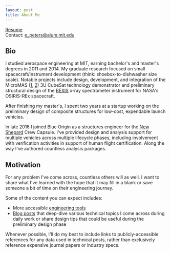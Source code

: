 ```yaml
---
layout: post
title: About Me
---
```

  
[Resume](/assets/EPeters_Resume_2022-08-28.pdf)  
Contact: e_peters@alum.mit.edu

## Bio
I studied aerospace engineering at MIT, earning bachelor's and master's degrees in 2011 and 2014. My graduate research focused on small spacecraft/instrument development (think: shoebox-to-dishwasher size scale). Notable projects include design, development, and integration of the MicroMAS ([1](https://beaverworks.ll.mit.edu/CMS/bw/projectmicromas), [2](https://www.ll.mit.edu/news/micromas-cubesat-technology-provides-fresh-approach-weather-forecasting)) 3U CubeSat technology demonstrator and preliminary structural design of the [REXIS](https://www.asteroidmission.org/?attachment_id=1205#main) x-ray spectrometer instrument for NASA's OSIRIS-REx spacecraft. 

After finishing my master's, I spent two years at a startup working on the preliminary design of composite structures for low-cost, expendable launch vehicles.

In late 2016 I joined Blue Origin as a structures engineer for the [New Shepard](https://www.blueorigin.com/new-shepard/) Crew Capsule. I've provided design and analysis support for multiple vehicles across multiple lifecycle phases, including involvement with verification activities in support of human flight certification. Along the way I've authored countless analysis packages. 

## Motivation
For any problem I've come across, countless others will as well. I want to share what I've learned with the hope that it may fill in a blank or save someone a bit of time on their engineering journey.

Some of the content you can expect includes:
- More accessible [engineering tools](/portfolio.md)
- [Blog posts](/posts.md) that deep-dive various technical topics I come across during daily work or share design tips that could be useful during the preliminary design phase

Whenever possible, I'll do my best to include links to publicly-accessible references for any data used in technical posts, rather than exclusively reference expensive journal papers or industry specs.
